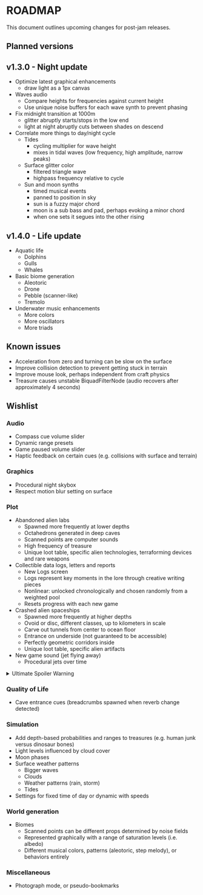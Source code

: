 # ROADMAP
This document outlines upcoming changes for post-jam releases.

## Planned versions
## v1.3.0 - Night update
- Optimize latest graphical enhancements
  - draw light as a 1px canvas
- Waves audio
  - Compare heights for frequencies against current height
  - Use unique noise buffers for each wave synth to prevent phasing
- Fix midnight transition at 1000m
  - glitter abruptly starts/stops in the low end
  - light at night abruptly cuts between shades on descend
- Correlate more things to day/night cycle
  - Tides
    - cycling multiplier for wave height
    - mixes in tidal waves (low frequency, high amplitude, narrow peaks)
  - Surface glitter color
    - filtered triangle wave
    - highpass frequency relative to cycle
  - Sun and moon synths
    - timed musical events
    - panned to position in sky
    - sun is a fuzzy major chord
    - moon is a sub bass and pad, perhaps evoking a minor chord
    - when one sets it segues into the other rising

## v1.4.0 - Life update
- Aquatic life
  - Dolphins
  - Gulls
  - Whales
- Basic biome generation
  - Aleotoric
  - Drone
  - Pebble (scanner-like)
  - Tremolo
- Underwater music enhancements
  - More colors
  - More oscillators
  - More triads

## Known issues
- Acceleration from zero and turning can be slow on the surface
- Improve collision detection to prevent getting stuck in terrain
- Improve mouse look, perhaps independent from craft physics
- Treasure causes unstable BiquadFilterNode (audio recovers after approximately 4 seconds)

## Wishlist
### Audio
- Compass cue volume slider
- Dynamic range presets
- Game paused volume slider
- Haptic feedback on certain cues (e.g. collisions with surface and terrain)

### Graphics
- Procedural night skybox
- Respect motion blur setting on surface

### Plot
- Abandoned alien labs
  - Spawned more frequently at lower depths
  - Octahedrons generated in deep caves
  - Scanned points are computer sounds
  - High frequency of treasure
  - Unique loot table, specific alien technologies, terraforming devices and rare weapons
- Collectible data logs, letters and reports
  - New Logs screen
  - Logs represent key moments in the lore through creative writing pieces
  - Nonlinear: unlocked chronologically and chosen randomly from a weighted pool
  - Resets progress with each new game
- Crashed alien spaceships
  - Spawned more frequently at higher depths
  - Ovoid or disc, different classes, up to kilometers in scale
  - Carve out tunnels from center to ocean floor
  - Entrance on underside (not guaranteed to be accessible)
  - Perfectly geometric corridors inside
  - Unique loot table, specific alien artifacts
- New game sound (jet flying away)
  - Procedural jets over time

<details>
  <summary>Ultimate Spoiler Warning</summary>
  <ul>
    <li>Aliens wanted to peacefully immigrate to Earth.</li>
    <li>Alien leaders established a secret base on Earth.</li>
    <li>Convert UXO archetype to munitions, add Resistance side (more prevalent at lower depths) and more nouns.</li>
  </ul>
</details>

### Quality of Life
- Cave entrance cues (breadcrumbs spawned when reverb change detected)

### Simulation
- Add depth-based probabilities and ranges to treasures (e.g. human junk versus dinosaur bones)
- Light levels influenced by cloud cover
- Moon phases
- Surface weather patterns
  - Bigger waves
  - Clouds
  - Weather patterns (rain, storm)
  - Tides
- Settings for fixed time of day or dynamic with speeds

### World generation
- Biomes
  - Scanned points can be different props determined by noise fields
  - Represented graphically with a range of saturation levels (i.e. albedo)
  - Different musical colors, patterns (aleotoric, step melody), or behaviors entirely

### Miscellaneous
- Photograph mode, or pseudo-bookmarks
